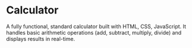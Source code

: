 # Calculator
A fully functional, standard calculator built with HTML, CSS, JavaScript. It handles basic arithmetic operations (add, subtract, multiply, divide) and displays results in real-time.

